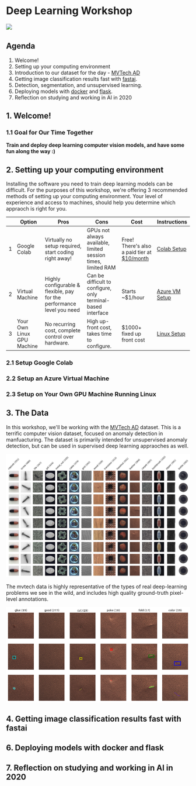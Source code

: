 # Deep Learning Workshop

![](graphics/workshop_lander.gif)

## Agenda
1. Welcome!
2. Setting up your computing environment
3. Introduction to our dataset for the day - [MVTech AD](https://www.mvtec.com/company/research/datasets/mvtec-ad/) 
4. Getting image classification results fast with [fastai](https://docs.fast.ai/). 
5. Detection, segmentation, and unsupervised learning. 
6. Deploying models with [docker](https://github.com/moby/moby) and [flask](https://github.com/pallets/flask). 
7. Reflection on studying and working in AI in 2020

## 1. Welcome!

### 1.1 Goal for Our Time Together
**Train and deploy  deep learning computer vision models, and have some fun along the way :)**

## 2. Setting up your computing environment
Installing the software you need to train deep learning models can be difficult. For the purposes of this workshop, we're offering 3 recommended methods of setting up your computing environment. Your level of experience and access to machines, should help you determine which appraoch is right for you. 

| | Option | Pros | Cons | Cost | Instructions | 
| - | ------ | ---- | ---- | ---- | ------------ | 
| 1 | Google Colab | Virtually no setup required, start coding right away! | GPUs not always available, limited session times, limited RAM | Free! There's also a paid tier at [$10/month](https://colab.research.google.com/signup) | [Colab Setup](https://github.com/stephencwelch/dsgo-dl-workshop-summer-2020#1-setup-google-colab) |
| 2 | Virtual Machine | Highly configurable & flexible, pay for the performance level you need | Can be difficult to configure, only terminal-based interface | Starts ~$1/hour | [Azure VM Setup](https://github.com/stephencwelch/dsgo-dl-workshop-summer-2020#2-setup-an-azure-virtual-machine) |
| 3 | Your Own Linux GPU Machine | No recurring cost, complete control over hardware. | High up-front cost, takes time to configure. | $1000+ fixed up front cost | [Linux Setup](https://github.com/stephencwelch/dsgo-dl-workshop-summer-2020#3-setup-on-your-own-gpu-machine-running-linux) |


### 2.1 Setup Google Colab


### 2.2 Setup an Azure Virtual Machine


### 2.3 Setup on Your Own GPU Machine Running Linux


## 3. The Data
In this workshop, we'll be working with the [MVTech AD](https://www.mvtec.com/company/research/datasets/mvtec-ad/) dataset. This is a terrific computer vision dataset, focused on anomaly detection in manfuacturing. The dataset is primarily intended for unsupervised anomaly detection, but can be used in supervised deep learning appraoches as well. 

![](graphics/mvtech_overview.png)


The mvtech data is highly representative of the types of real deep-learning problems we see in the wild, and includes high quality ground-truth pixel-level annotations. 

![](graphics/leather.png)


## 4. Getting image classification results fast with fastai


## 6. Deploying models with docker and flask


## 7. Reflection on studying and working in AI in 2020
